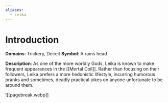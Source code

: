 ```yaml
---
aliases:
  - Leika
---
```

# Introduction
**Domains**: Trickery, Deceit
**Symbol**: A rams head

**Description**:
As one of the more worldly Gods, Leika is known to make frequent appearances in the [[Mortal Coil]]. Rather than focusing on their followers, Leika prefers a more hedonistic lifestyle, incurring humorous pranks and sometimes, deadly practical jokes on anyone unfortunate to be around them.

![[pagebreak.webp]]